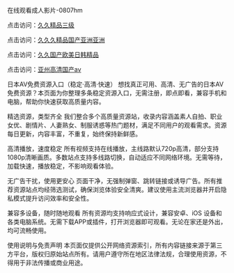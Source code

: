 在线观看成人影片-0807hm


点击访问：<a href="https://heiliaoxqkkct.pages.dev">久久精品三级</a>

点击访问：<a href="https://heiliaozj3tjd.pages.dev">久久久精品国产亚洲亚洲</a>

点击访问：<a href="https://heiliaowzu4ur.pages.dev">久久国产欧美日韩精品</a>

点击访问：<a href="https://heiliaoxwd5i8.pages.dev">亚州高清国产av</a>


日本AV免费资源入口（稳定·高清·快速）
想找真正可用、高清、无广告的日本AV免费资源？本页面为你整理多条稳定资源入口，无需注册，即点即看，兼容手机和电脑，帮助你快速获取高质量内容。

精选资源，类型齐全
我们整合多个高质量资源站，收录内容涵盖素人自拍、职业女优、剧情片、人妻熟女、制服诱惑等热门题材，满足不同用户的观看需求。资源每日更新，内容丰富，不重复，始终保持新鲜感。

高清播放，速度稳定
所有视频支持在线播放，主线路默认720p高清，部分支持1080p清晰画质。多数站点支持多线路切换，自动适应不同网络环境。无需等待，加载快速，播放稳定，不影响观看体验。

无广告干扰，使用更安心
页面干净，无强制弹窗、跳转链接或诱导广告。所有推荐资源站点均经筛选测试，确保浏览体验安全清爽。建议使用主流浏览器并开启隐私模式提升访问效率和安全性。

兼容多设备，随时随地观看
所有资源均支持响应式设计，兼容安卓、iOS 设备和各类电脑系统。无需下载APP或插件，打开浏览器即可观看。无论在家还是外出，均可流畅使用。

使用说明与免责声明
本页面仅提供公开网络资源索引，所有内容链接来源于第三方平台，版权归原始站点所有。请用户遵守所在地区法律法规，合理使用资源，不得用于非法传播或商业用途。


<span style="display:none;">[Canonical link](https://github.com/uu59996/22269 ）</span>

